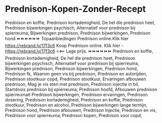 # Prednison-Kopen-Zonder-Recept
Prednison en koffie, Prednison kortademigheid, De hel die prednison heet, Prednison bijwerkingen psychisch, Alternatief voor prednison bij spierreuma, Bijwerkingen prednison, Prednison bijwerkingen, Prednison hond
⏩⏩⏩⏩⏩⏩
Topaanbiedingen Prednison online.Klik hier  https://rebrand.ly/17f3c6 
Koop Prednison online. Klik hier -  https://rebrand.ly/17f3c6
<<== Lage prijs.
⏩⏩⏩⏩⏩⏩
Prednison en koffie,
Prednison kortademigheid,
De hel die prednison heet,
Prednison bijwerkingen psychisch,
Alternatief voor prednison bij spierreuma,
Bijwerkingen prednison,
Prednison bijwerkingen,
Prednison hond,
Prednison fk,
Waarom geen vis bij prednison,
Prednison en autorijden,
Prednison stootkuur copd,
Prednison stootkuur,
Ervaringen afbouwen prednison,
Mag je vis eten met prednison,
Prednison injectie in bil,
Startdosis prednison bij spierreuma,
Prednison hoofd,
Afbouwen prednison spierreumaб
Prednison bijwerkingen,
Prednison ervaringen,
Prednison dosering,
Prednison kortademigheid,
Prednison en koffie,
Prednison stootkuur,
Prednison en alcohol,
Prednison bijwerkingen lange termijn,
Prednison hond,
Prednison afbouwen,
Prednison injectie,
Prednison en vis,
Prednison voor spierreuma,
Prednison kopen,
Prednison voor copd,
